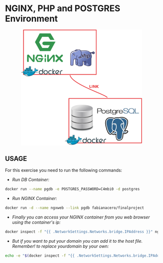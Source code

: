 NGINX, PHP and POSTGRES Environment
===================================
<div style="text-align: center;">
<img src="https://github.com/fabianacero/finalProject/blob/master/images/finalProject.png?raw=true" width="400" style="margin: o auto;"/>
</div>

## USAGE

For this exercise you need to run the following commands:


* *Run DB Container:*  

```bash
docker run --name pgdb -e POSTGRES_PASSWORD=C4mbi0 -d postgres
```

* *Run NGINX Container:*  

```bash
docker run -d --name ngxweb --link pgdb fabianacero/finalproject
```


* *Finally you can access your NGINX container from you web browser using the container's ip:*

```bash
docker inspect -f "{{ .NetworkSettings.Networks.bridge.IPAddress }}" ngxweb
```


* *But if you want to put your domain you can add it to the host file. *Remember!* to replace yourdomain by your own:*

```bash
echo -e "$(docker inspect -f "{{ .NetworkSettings.Networks.bridge.IPAddress }}" ngxweb)\tyourdomain.com" >> /etc/hosts
```

